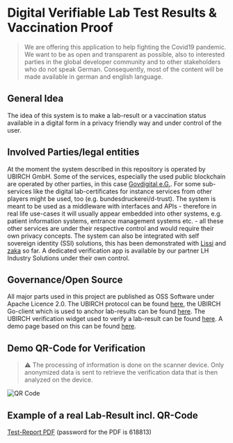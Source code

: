 # Digital Verifiable Lab Test Results & Vaccination Proof

> We are offering this application to help fighting the Covid19 pandemic. We want to be as open and transparent as possible, 
> also to interested parties in the global developer community and to other stakeholders who do not speak German. 
> Consequently, most of the content will be made available in german and english language.

## General Idea

The idea of this system is to make a lab-result or a vaccination status available in a digital form in a privacy friendly way and under control of the user.

## Involved Parties/legal entities

At the moment the system described in this repository is operated by UBIRCH GmbH. Some of the services, especially the used public blockchain are operated by other parties, in this case [Govdigital e.G.](https://www.govdigital.de/). For some sub-services like the digital lab-certificates for instance services from other players might be used, too (e.g. bundesdruckerei/d-trust). 
The system is meant to be used as a middleware with interfaces and APIs - therefore in real life use-cases it will usually appear embedded into other systems, e.g. patient information systems, entrance management systems etc. - all these other services are under their respective control and would require their own privacy concepts. The system can also be integrated with self sovereign identity (SSI) solutions, this has been demonstrated with [Lissi](https://lissi.id/) and [zaka](https://www.zaka.io/) so far.
A dedicated verification app is available by our partner LH Industry Solutions under their own control.

## Governance/Open Source

All major parts used in this project are published as OSS Software under Apache Licence 2.0. The UBIRCH protocol can be found [here](https://github.com/ubirch/ubirch-protocol), the UBIRCH Go-client which is used to anchor lab-results can be found [here](https://github.com/ubirch/ubirch-client-go). The UBIRCH verification widget used to verify a lab-result can be found [here](https://github.com/ubirch/ubirch-verify-widget). A demo page based on this can be found [here](https://ubirch.de/v#f=Mustermann;g=Erika;b=19640812;p=T01000322;i=3CF75K8D0L;d=202007011030;t=PCR;r=n;s=2fe00c151cb726bb9ed7).

## Demo QR-Code for Verification

> ⚠ The processing of information is done on the scanner device. Only anonymized data is sent to retrieve the verification data that is then analyzed on the device.

![QR Code](PCR_qrcode.png)

## Example of a real Lab-Result incl. QR-Code
[Test-Report PDF](0010332532_201016_0040_E_O_MC_EM_01_201017_0029_0001_sig.pdf)
(password for the PDF is 618813)
